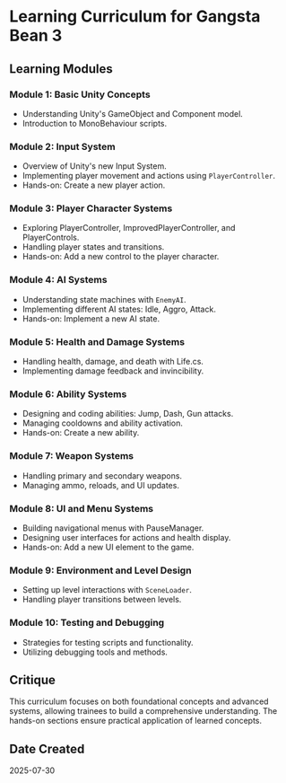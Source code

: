 # Learning Curriculum for Gangsta Bean 3

## Learning Modules

### Module 1: Basic Unity Concepts
- Understanding Unity's GameObject and Component model.
- Introduction to MonoBehaviour scripts.

### Module 2: Input System
- Overview of Unity's new Input System.
- Implementing player movement and actions using `PlayerController`.
- Hands-on: Create a new player action.

### Module 3: Player Character Systems
- Exploring PlayerController, ImprovedPlayerController, and PlayerControls.
- Handling player states and transitions.
- Hands-on: Add a new control to the player character.

### Module 4: AI Systems
- Understanding state machines with `EnemyAI`.
- Implementing different AI states: Idle, Aggro, Attack.
- Hands-on: Implement a new AI state.

### Module 5: Health and Damage Systems
- Handling health, damage, and death with Life.cs.
- Implementing damage feedback and invincibility.

### Module 6: Ability Systems
- Designing and coding abilities: Jump, Dash, Gun attacks.
- Managing cooldowns and ability activation.
- Hands-on: Create a new ability.

### Module 7: Weapon Systems
- Handling primary and secondary weapons.
- Managing ammo, reloads, and UI updates.

### Module 8: UI and Menu Systems
- Building navigational menus with PauseManager.
- Designing user interfaces for actions and health display.
- Hands-on: Add a new UI element to the game.

### Module 9: Environment and Level Design
- Setting up level interactions with `SceneLoader`.
- Handling player transitions between levels.

### Module 10: Testing and Debugging
- Strategies for testing scripts and functionality.
- Utilizing debugging tools and methods.

## Critique
This curriculum focuses on both foundational concepts and advanced systems, allowing trainees to build a comprehensive understanding. The hands-on sections ensure practical application of learned concepts.

## Date Created
2025-07-30

